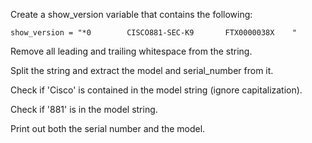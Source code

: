 Create a show_version variable that contains the following:

```
show_version = "*0        CISCO881-SEC-K9       FTX0000038X    " 
```

Remove all leading and trailing whitespace from the string.

Split the string and extract the model and serial_number from it.

Check if 'Cisco' is contained in the model string (ignore capitalization).

Check if '881' is in the model string.

Print out both the serial number and the model.
